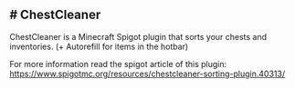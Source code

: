 <h2># ChestCleaner</h2>
ChestCleaner is a Minecraft Spigot plugin that sorts your chests and inventories. (+ Autorefill for items in the hotbar)

For more information read the spigot article of this plugin: https://www.spigotmc.org/resources/chestcleaner-sorting-plugin.40313/

